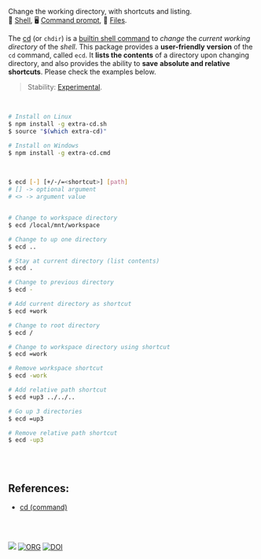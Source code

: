 Change the working directory, with shortcuts and listing.<br>
🐚 [Shell](https://www.npmjs.com/package/extra-cd.sh),
🖥️ [Command prompt](https://www.npmjs.com/package/extra-cd.cmd),
📜 [Files](https://unpkg.com/extra-cd.sh/).

The [cd] (or `chdir`) is a [builtin shell command] to *change* the *current*
*working directory* of the *shell*. This package provides a **user-friendly**
**version** of the `cd` command, called `ecd`. It **lists the contents** of a
directory upon changing directory, and also provides the ability to **save**
**absolute and relative shortcuts**. Please check the examples below.

> Stability: [Experimental](https://www.youtube.com/watch?v=L1j93RnIxEo).

[cd]: https://en.wikipedia.org/wiki/Cd_(command)
[builtin shell command]: https://en.wikipedia.org/wiki/Shell_builtin


<br>

```bash
# Install on Linux
$ npm install -g extra-cd.sh
$ source "$(which extra-cd)"

# Install on Windows
$ npm install -g extra-cd.cmd
```

<br>

```bash
$ ecd [-] [+/-/=<shortcut>] [path]
# [] -> optional argument
# <> -> argument value


# Change to workspace directory
$ ecd /local/mnt/workspace

# Change to up one directory
$ ecd ..

# Stay at current directory (list contents)
$ ecd .

# Change to previous directory
$ ecd -

# Add current directory as shortcut
$ ecd +work

# Change to root directory
$ ecd /

# Change to workspace directory using shortcut
$ ecd =work

# Remove workspace shortcut
$ ecd -work

# Add relative path shortcut
$ ecd +up3 ../../..

# Go up 3 directories
$ ecd =up3

# Remove relative path shortcut
$ ecd -up3
```

<br>
<br>


## References:

- [cd (command)](https://en.wikipedia.org/wiki/Cd_(command))

<br>
<br>


[![](https://img.youtube.com/vi/aZ1Zp3gNcEI/maxresdefault.jpg)](https://www.youtube.com/watch?v=aZ1Zp3gNcEI)
[![ORG](https://img.shields.io/badge/org-nodef-green?logo=Org)](https://nodef.github.io)
[![DOI](https://zenodo.org/badge/143084625.svg)](https://zenodo.org/badge/latestdoi/143084625)
